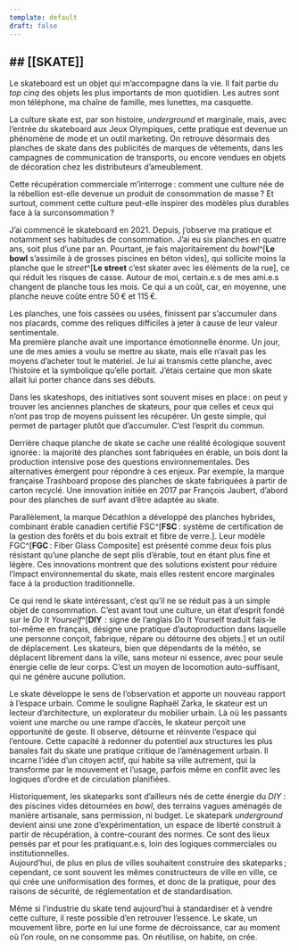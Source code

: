 ```yaml
---
template: default
draft: false
---
```

## \## \[\[SKATE\]\]

<breakpage />

Le skateboard est un objet qui m’accompagne dans la vie. Il fait partie du _top cinq_ des objets les plus importants de mon quotidien. Les autres sont mon téléphone, ma chaîne de famille, mes lunettes, ma casquette.

La culture skate est, par son histoire, _underground_ et marginale, mais, avec l’entrée du skateboard aux Jeux Olympiques, cette pratique est devenue un phénomène de mode et un outil marketing. On retrouve désormais des planches de skate dans des publicités de marques de vêtements, dans les campagnes de communication de transports, ou encore vendues en objets de décoration chez les distributeurs d’ameublement.

Cette récupération commerciale m’interroge : comment une culture née de la rébellion est-elle devenue un produit de consommation de masse ? Et surtout, comment cette culture peut-elle inspirer des modèles plus durables face à la surconsommation ?

J’ai commencé le skateboard en 2021. Depuis, j’observe ma pratique et notamment ses habitudes de consommation. J’ai eu six planches en quatre ans, soit plus d’une par an. Pourtant, je fais majoritairement du _bowl_^[**Le bowl** s’assimile à de grosses piscines en béton vides], qui sollicite moins la planche que le _street_^[**Le street** c’est skater avec les éléments de la rue], ce qui réduit les risques de casse. Autour de moi, certain.e.s de mes ami.e.s changent de planche tous les mois. Ce qui a un coût, car, en moyenne, une planche neuve coûte entre 50 € et 115 €.

Les planches, une fois cassées ou usées, finissent par s’accumuler dans nos placards, comme des reliques difficiles à jeter à cause de leur valeur sentimentale.  <br />
Ma première planche avait une importance émotionnelle énorme. Un jour, une de mes amies a voulu se mettre au skate, mais elle n’avait pas les moyens d’acheter tout le matériel. Je lui ai transmis cette planche, avec l’histoire et la symbolique qu’elle portait. J’étais certaine que mon skate allait lui porter chance dans ses débuts.

Dans les skateshops, des initiatives sont souvent mises en place : on peut y trouver les anciennes planches de skateurs, pour que celles et ceux qui n’ont pas trop de moyens puissent les récupérer. Un geste simple, qui permet de partager plutôt que d’accumuler. C’est l’esprit du commun.

Derrière chaque planche de skate se cache une réalité écologique souvent ignorée : la majorité des planches sont fabriquées en érable, un bois dont la production intensive pose des questions environnementales. Des alternatives émergent pour répondre à ces enjeux. Par exemple, la marque française Trashboard propose des planches de skate fabriquées à partir de carton recyclé. Une innovation initiée en 2017 par François Jaubert, d’abord pour des planches de surf avant d’être adaptée au skate.

Parallèlement, la marque Décathlon a développé des planches hybrides, combinant érable canadien certifié FSC^[**FSC** : système de certification de la gestion des forêts et du bois extrait et fibre de verre.]. Leur modèle FGC^[**FGC** : Fiber Glass Composite] est présenté comme deux fois plus résistant qu’une planche de sept plis d’érable, tout en étant plus fine et légère. Ces innovations montrent que des solutions existent pour réduire l’impact environnemental du skate, mais elles restent encore marginales face à la production traditionnelle.

Ce qui rend le skate intéressant, c’est qu’il ne se réduit pas à un simple objet de consommation. C’est avant tout une culture, un état d’esprit fondé sur le _Do It Yourself_^[**DIY**  : signe de l’anglais Do It Yourself traduit fais-le toi-même en français, désigne une pratique d’autoproduction dans laquelle une personne conçoit, fabrique, répare ou détourne des objets.] et un outil de déplacement. Les skateurs, bien que dépendants de la météo, se déplacent librement dans la ville, sans moteur ni essence, avec pour seule énergie celle de leur corps. C’est un moyen de locomotion auto-suffisant, qui ne génère aucune pollution.

Le skate développe le sens de l’observation et apporte un nouveau rapport à l’espace urbain. Comme le souligne Raphaël Zarka, le skateur est un lecteur d’architecture, un explorateur du mobilier urbain. Là où les passants voient une marche ou une rampe d’accès, le skateur perçoit une opportunité de geste. Il observe, détourne et réinvente l’espace qui l’entoure. Cette capacité à redonner du potentiel aux structures les plus banales fait du skate une pratique critique de l’aménagement urbain. Il incarne l’idée d’un citoyen actif, qui habite sa ville autrement, qui la transforme par le mouvement et l’usage, parfois même en conflit avec les logiques d’ordre et de circulation planifiées.

Historiquement, les skateparks sont d’ailleurs nés de cette énergie du _DIY_ : des piscines vides détournées en _bowl_, des terrains vagues aménagés de manière artisanale, sans permission, ni budget. Le skatepark _underground_ devient ainsi une zone d’expérimentation, un espace de liberté construit à partir de récupération, à contre-courant des normes. Ce sont des lieux pensés par et pour les pratiquant.e.s, loin des logiques commerciales ou institutionnelles.  <br />
Aujourd’hui, de plus en plus de villes souhaitent construire des skateparks ; cependant, ce sont souvent les mêmes constructeurs de ville en ville, ce qui crée une uniformisation des formes, et donc de la pratique, pour des raisons de sécurité, de réglementation et de standardisation.

Même si l’industrie du skate tend aujourd’hui à standardiser et à vendre cette culture, il reste possible d’en retrouver l’essence. Le skate, un mouvement libre, porte en lui une forme de décroissance, car au moment où l’on roule, on ne consomme pas. On réutilise, on habite, on crée.